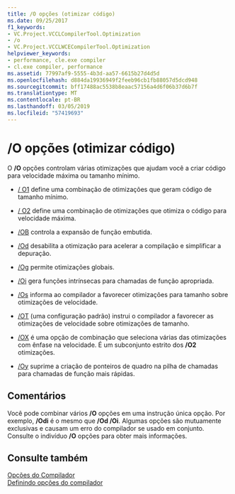```yaml
---
title: /O opções (otimizar código)
ms.date: 09/25/2017
f1_keywords:
- VC.Project.VCCLCompilerTool.Optimization
- /o
- VC.Project.VCCLWCECompilerTool.Optimization
helpviewer_keywords:
- performance, cle.exe compiler
- cl.exe compiler, performance
ms.assetid: 77997af9-5555-4b3d-aa57-6615b27d4d5d
ms.openlocfilehash: d884da19936949f2feeb96cb1fb88057d5dcd948
ms.sourcegitcommit: bff17488ac5538b8eaac57156a4d6f06b37d6b7f
ms.translationtype: MT
ms.contentlocale: pt-BR
ms.lasthandoff: 03/05/2019
ms.locfileid: "57419693"
---
```

# <a name="o-options-optimize-code"></a>/O opções (otimizar código)

O **/O** opções controlam várias otimizações que ajudam você a criar código para velocidade máxima ou tamanho mínimo.

- [/ O1](../../build/reference/o1-o2-minimize-size-maximize-speed.md) define uma combinação de otimizações que geram código de tamanho mínimo.

- [/ O2](../../build/reference/o1-o2-minimize-size-maximize-speed.md) define uma combinação de otimizações que otimiza o código para velocidade máxima.

- [/OB](../../build/reference/ob-inline-function-expansion.md) controla a expansão de função embutida.

- [/Od](../../build/reference/od-disable-debug.md) desabilita a otimização para acelerar a compilação e simplificar a depuração.

- [/Og](../../build/reference/og-global-optimizations.md) permite otimizações globais.

- [/Oi](../../build/reference/oi-generate-intrinsic-functions.md) gera funções intrínsecas para chamadas de função apropriada.

- [/Os](../../build/reference/os-ot-favor-small-code-favor-fast-code.md) informa ao compilador a favorecer otimizações para tamanho sobre otimizações de velocidade.

- [/OT](../../build/reference/os-ot-favor-small-code-favor-fast-code.md) (uma configuração padrão) instrui o compilador a favorecer as otimizações de velocidade sobre otimizações de tamanho.

- [/OX](../../build/reference/ox-full-optimization.md) é uma opção de combinação que seleciona várias das otimizações com ênfase na velocidade. É um subconjunto estrito dos **/O2** otimizações.

- [/Oy](../../build/reference/oy-frame-pointer-omission.md) suprime a criação de ponteiros de quadro na pilha de chamadas para chamadas de função mais rápidas.

## <a name="remarks"></a>Comentários

Você pode combinar vários **/O** opções em uma instrução única opção. Por exemplo, **/Odi** é o mesmo que **/Od /Oi**. Algumas opções são mutuamente exclusivas e causam um erro do compilador se usado em conjunto. Consulte o indivíduo **/O** opções para obter mais informações.

## <a name="see-also"></a>Consulte também

[Opções do Compilador](../../build/reference/compiler-options.md)<br/>
[Definindo opções do compilador](../../build/reference/setting-compiler-options.md)
